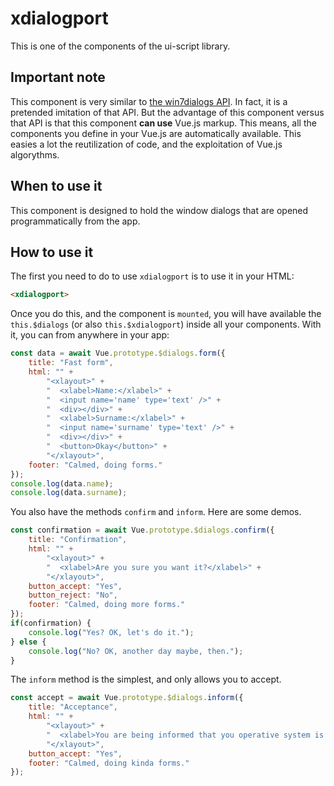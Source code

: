 # xdialogport

This is one of the components of the ui-script library.

## Important note

This component is very similar to [the win7dialogs API](https://github.com/allnulled/win7dialogs). In fact, it is a pretended imitation of that API. But the advantage of this component versus that API is that this component **can use** Vue.js markup. This means, all the components you define in your Vue.js are automatically available. This easies a lot the reutilization of code, and the exploitation of Vue.js algorythms.

## When to use it

This component is designed to hold the window dialogs that are opened programmatically from the app.

## How to use it

The first you need to do to use `xdialogport` is to use it in your HTML:

```html
<xdialogport>
```

Once you do this, and the component is `mounted`, you will have available the `this.$dialogs` (or also `this.$xdialogport`) inside all your components. With it, you can from anywhere in your app:

```js
const data = await Vue.prototype.$dialogs.form({
    title: "Fast form",
    html: "" +
        "<xlayout>" +
        "  <xlabel>Name:</xlabel>" +
        "  <input name='name' type='text' />" +
        "  <div></div>" +
        "  <xlabel>Surname:</xlabel>" +
        "  <input name='surname' type='text' />" +
        "  <div></div>" +
        "  <button>Okay</button>" +
        "</xlayout>",
    footer: "Calmed, doing forms."
});
console.log(data.name);
console.log(data.surname);
```

You also have the methods `confirm` and `inform`. Here are some demos.

```js
const confirmation = await Vue.prototype.$dialogs.confirm({
    title: "Confirmation",
    html: "" +
        "<xlayout>" +
        "  <xlabel>Are you sure you want it?</xlabel>" +
        "</xlayout>",
    button_accept: "Yes",
    button_reject: "No",
    footer: "Calmed, doing more forms."
});
if(confirmation) {
    console.log("Yes? OK, let's do it.");
} else {
    console.log("No? OK, another day maybe, then.");
}
```

The `inform` method is the simplest, and only allows you to accept.

```js
const accept = await Vue.prototype.$dialogs.inform({
    title: "Acceptance",
    html: "" +
        "<xlayout>" +
        "  <xlabel>You are being informed that you operative system is happy.</xlabel>" +
        "</xlayout>",
    button_accept: "Yes",
    footer: "Calmed, doing kinda forms."
});
```